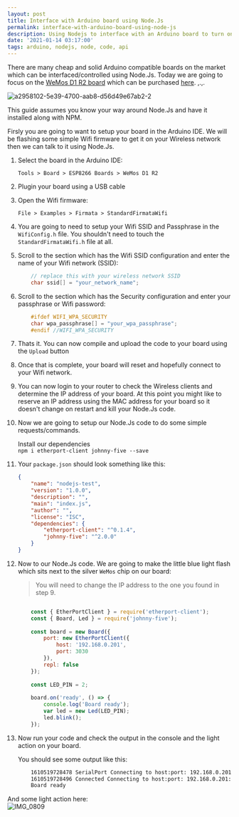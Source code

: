 ```yaml
---
layout: post
title: Interface with Arduino board using Node.Js
permalink: interface-with-arduino-board-using-node-js
description: Using Nodejs to interface with an Arduino board to turn on lights and more
date: '2021-01-14 03:17:00'
tags: arduino, nodejs, node, code, api
---
```


There are many cheap and solid Arduino compatible boards on the market which can be interfaced/controlled using Node.Js. Today we are going to focus on the [WeMos D1 R2 board](https://www.banggood.com/custlink/DGmR9hq9DQ) which can be purchased [here](https://www.banggood.com/custlink/DGmR9hq9DQ).
,.,. 

![a2958102-5e39-4700-aab8-d56d49e67ab2-2](/content/images/2021/01/a2958102-5e39-4700-aab8-d56d49e67ab2-2.png)

This guide assumes you know your way around Node.Js and have it installed along with NPM.

Firsly you are going to want to setup your board in the Arduino IDE. We will be flashing some simple Wifi firmware to get it on your Wireless network then we can talk to it using Node.Js.

1. Select the board in the Arduino IDE:

    `Tools > Board > ESP8266 Boards > WeMos D1 R2`
2. Plugin your board using a USB cable
3. Open the Wifi firmware:

    `File > Examples > Firmata > StandardFirmataWifi`

4. You are going to need to setup your Wifi SSID and Passphrase in the `WifiConfig.h` file. You shouldn't need to touch the `StandardFirmataWifi.h` file at all.

5. Scroll to the section which has the Wifi SSID configuration and enter the name of your Wifi network (SSID):
    ``` c++
        // replace this with your wireless network SSID
        char ssid[] = "your_network_name";
    ```
6. Scroll to the section which has the Security configuration and enter your passphrase or Wifi password:
    ``` c++
        #ifdef WIFI_WPA_SECURITY
        char wpa_passphrase[] = "your_wpa_passphrase";
        #endif //WIFI_WPA_SECURITY
    ```
7. Thats it. You can now compile and upload the code to your board using the `Upload` button
8. Once that is complete, your board will reset and hopefully connect to your Wifi network.
9. You can now login to your router to check the Wireless clients and determine the IP address of your board. At this point you might like to reserve an IP address using the MAC address for your board so it doesn't change on restart and kill your Node.Js code.
10. Now we are going to setup our Node.Js code to do some simple requests/commands.

    Install our dependencies  
    `npm i etherport-client johnny-five --save`

11. Your `package.json` should look something like this:
    ``` json
    {
        "name": "nodejs-test",
        "version": "1.0.0",
        "description": "",
        "main": "index.js",
        "author": "",
        "license": "ISC",
        "dependencies": {
            "etherport-client": "^0.1.4",
            "johnny-five": "^2.0.0"
        }
    }
    ```
12. Now to our Node.Js code. We are going to make the little blue light flash which sits next to the silver `WeMos` chip on our board:

    > You will need to change the IP address to the one you found in step 9.
    ``` javascript

        const { EtherPortClient } = require('etherport-client');
        const { Board, Led } = require('johnny-five');
        
        const board = new Board({
            port: new EtherPortClient({
                host: '192.168.0.201',
                port: 3030
            }),
            repl: false
        });
        
        const LED_PIN = 2;
        
        board.on('ready', () => {
            console.log('Board ready');
            var led = new Led(LED_PIN);
            led.blink();
        });
    ```
13. Now run your code and check the output in the console and the light action on your board.

    You should see some output like this:
    ``` bash
        1610519728478 SerialPort Connecting to host:port: 192.168.0.201:3030
        1610519728496 Connected Connecting to host:port: 192.168.0.201:3030
        Board ready
    ```

And some light action here:  
 ![IMG_0809](/content/images/2021/01/IMG_0809.png)
